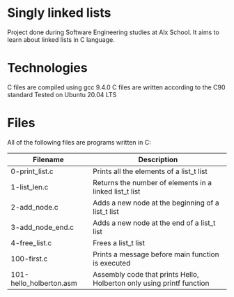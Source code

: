 # Singly linked lists
Project done during Software Engineering studies at Alx School. It aims to learn about linked lists in C language.

# Technologies
C files are compiled using gcc 9.4.0
C files are written according to the C90 standard
Tested on Ubuntu 20.04 LTS
# Files
All of the following files are programs written in C:

|Filename |	Description|
|---------|----------------|
0-print_list.c |	Prints all the elements of a list_t list
1-list_len.c |	Returns the number of elements in a linked list_t list
2-add_node.c |	Adds a new node at the beginning of a list_t list
3-add_node_end.c |	Adds a new node at the end of a list_t list
4-free_list.c |	Frees a list_t list
100-first.c |	Prints a message before main function is executed
101-hello_holberton.asm |	Assembly code that prints Hello, Holberton only using printf function
